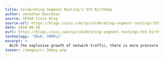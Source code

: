 ```yaml
---
title: Celebrating Segment Routing's 5th Birthday
author: Jonathan Davidson
source: SP360 Cisco Blog
source-url: https://blogs.cisco.com/sp/celebrating-segment-routings-5th-birthday
date: 2018-06-26
eurl: https://blogs.cisco.com/sp/celebrating-segment-routings-5th-birthday
technology: 'SRv6, SRMPLS'
excerpt: >-
  With the explosive growth of network traffic, there is more pressure than ever on the network to operate with simplicity, speed, scale and resiliency. Since the emergence of Segment Routing (SR) five years ago, more and more customers have turned to this technology to help address the challenges of digitization and to accelerate the network transformation necessary to meet those challenges. 
teaser: /images/sr_5bday.png
---
```

